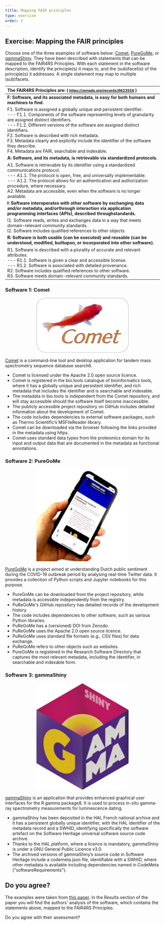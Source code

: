 ```yaml
---
title: Mapping FAIR principles
type: exercise
order: 3
---
```


## **Exercise:** Mapping the FAIR principles

Choose one of the three examples of software below: [Comet](http://localhost:3000/research-software-support/modules/softwarelandscape/exercise2#software-1-comet), [PureGoMe](http://localhost:3000/research-software-support/modules/softwarelandscape/exercise2#software-2-puregome), or [gammaShiny](http://localhost:3000/research-software-support/modules/softwarelandscape/exercise2#software-3-gammashiny). They have been described with statements that can be mapped to the FAIR4RS Principles. With each statement in the software description, identify the principle(s) it maps to, and the (sub)facet(s) of the principle(s) it addresses. A single statement may map to multiple (sub)facets.


|**The FAIR4RS Principles are:** (<small> https://zenodo.org/records/6623556 </small>)|
|:------|
| **F: Software, and its associated metadata, is easy for both humans and machines to find.** |
| F1. Software is assigned a globally unique and persistent identifier. <br> --- F1.1. Components of the software representing levels of granularity are assigned distinct identifiers. <br> --- F1.2. Different versions of the software are assigned distinct identifiers. <br> F2. Software is described with rich metadata. <br> F3. Metadata clearly and explicitly include the identifier of the software they describe. <br> F4. Metadata are FAIR, searchable and indexable. |
| **A: Software, and its metadata, is retrievable via standardized protocols.** | 
| A1. Software is retrievable by its identifier using a standardized communications protocol. <br> --- A1.1. The protocol is open, free, and universally implementable. <br> --- A1.2. The protocol allows for an authentication and authorization procedure, where necessary. <br> A2. Metadata are accessible, even when the software is no longer available. |
| **I: Software interoperates with other software by exchanging data and/or metadata, and/orthrough interaction via  application programming interfaces (APIs), described throughstandards.** |
| I1. Software reads, writes and exchanges data in a way that meets domain-relevant community standards. <br> I2. Software includes qualified references to other objects. |
| **R: Software is both usable (can be executed) and reusable (can be understood, modified, builtupon, or incorporated into other software).** |
| R1. Software is described with a plurality of accurate and relevant attributes. <br> --- R1.1. Software is given a clear and accessible license. <br> --- R1.2. Software is associated with detailed provenance. <br> R2. Software includes qualified references to other software. <br> R3. Software meets domain-relevant community standards.|

### Software 1: Comet

<center><img src="media/comet-logo.png" alt="Comet software logo" width="300"/></center>

[Comet](https://doi.org/10.1002/pmic.201200439) is a command-line tool and desktop application for tandem mass spectrometry sequence database search6.

- Comet is licensed under the Apache 2.0 open source licence.
- Comet is registered in the bio.tools catalogue of bioinformatics tools, where it has a globally unique and persistent identifier, and rich metadata that includes the identifier and is searchable and indexable.
- The metadata in bio.tools is independent from the Comet repository, and will stay accessible should the software itself become inaccessible.
- The publicly accessible project repository on GitHub includes detailed information about the development of Comet.
- The code includes dependencies to external software packages, such as Thermo Scientific’s MSFileReader library.
- Comet can be downloaded via the browser following the links provided in the metadata using https.
- Comet uses standard data types from the proteomics domain for its input and output data that are documented in the metadata as functional annotations.

### Software 2: PureGoMe

<center><img src="media/puregome-logo.png" alt="puregome software logo" width="300"/></center>

[PureGoMe](https://doi.org/10.5281/zenodo.4337242) is a project aimed at understanding Dutch public sentiment during the COVID-19 outbreak period by analysing real-time Twitter data. It provides a collection of Python scripts and Jupyter notebooks for this purpose.

- PureGoMe can be downloaded from the project repository, while metadata is accessible independently from the registry.
- PuReGoMe's GitHub repository has detailed records of the development history.
- The code includes dependencies to other software, such as various Python libraries.
- PuReGoMe has a (versioned) DOI from Zenodo.
- PuReGoMe uses the Apache 2.0 open source licence.
- PuReGoMe uses standard file formats (e.g., CSV files) for data exchange.
- PuReGoMe refers to other objects such as websites.
- PureGoMe is registered in the Research Software Directory that captures the most relevant metadata, including the identifier, in searchable and indexable form.

### Software 3: gammaShiny

<center><img src="media/gammashiny-logo.png" alt="gammashiny software logo" width="300"/></center>

[gammaShiny](https://doi.org/10.5281/zenodo.4139005) is an application that provides enhanced graphical user interfaces for the R gamma package8. It is used to process in-situ gamma-ray spectrometry measurements for luminescence dating.

- gammaShiny has been deposited in the HAL French national archive and it has a persistent globally unique identifier, with the HAL identifier of the metadata record and a SWHID, identifying specifically the software artefact on the Software Heritage universal software source code archive.
- Thanks to the HAL platform, where a licence is mandatory, gammaShiny is under a GNU General Public Licence v3.0.
- The archived versions of gammaShiny’s source code in Software Heritage include a codemeta.json file, identifiable with a SWHID, where other metadata is available including dependencies named in CodeMeta ("softwareRequirements").

## Do you agree?

The examples were taken from [this paper](https://doi.org/10.1038/s41597-022-01710-x).
In the Results section of the paper you will find the authors' analysis of the software, which contains the statements above, mapped to the FAIR4RS Principles.

Do you agree with their assessment?
